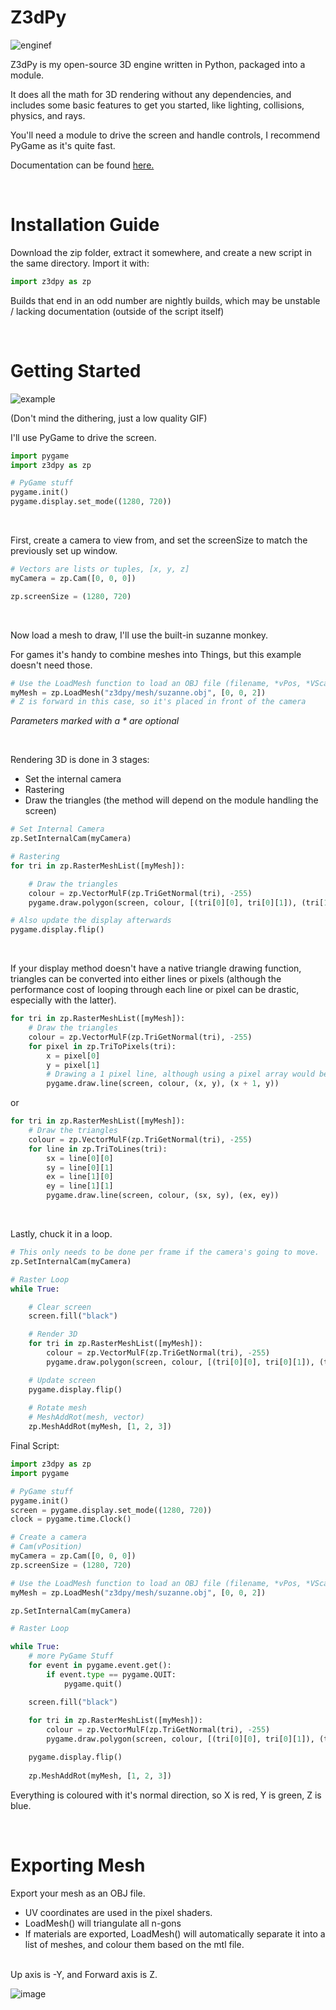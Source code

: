 # Z3dPy
![enginef](https://github.com/ZackWilde27/Z3dPy/assets/115175938/072e0f64-a536-4ae9-bc7e-60f542c3f950)

Z3dPy is my open-source 3D engine written in Python, packaged into a module.

It does all the math for 3D rendering without any dependencies, and includes some basic features to get you started, like lighting, collisions, physics, and rays.

You'll need a module to drive the screen and handle controls, I recommend PyGame as it's quite fast.

Documentation can be found <a href="https://github.com/ZackWilde27/Z3dPy/wiki">here.</a>

<br>

# Installation Guide

Download the zip folder, extract it somewhere, and create a new script in the same directory. Import it with:
```python
import z3dpy as zp
```

Builds that end in an odd number are nightly builds, which may be unstable / lacking documentation (outside of the script itself)

<br>

# Getting Started

![example](https://github.com/ZackWilde27/Z3dPy/assets/115175938/49541f9d-d88c-491c-934f-5e22b65402b2)

(Don't mind the dithering, just a low quality GIF)

I'll use PyGame to drive the screen.</a>

```python
import pygame
import z3dpy as zp

# PyGame stuff
pygame.init()
pygame.display.set_mode((1280, 720))
```

<br>

First, create a camera to view from, and set the screenSize to match the previously set up window.

```python
# Vectors are lists or tuples, [x, y, z]
myCamera = zp.Cam([0, 0, 0])

zp.screenSize = (1280, 720)
```

<br>

Now load a mesh to draw, I'll use the built-in suzanne monkey.

For games it's handy to combine meshes into Things, but this example doesn't need those.

```python
# Use the LoadMesh function to load an OBJ file (filename, *vPos, *VScale)
myMesh = zp.LoadMesh("z3dpy/mesh/suzanne.obj", [0, 0, 2])
# Z is forward in this case, so it's placed in front of the camera
```
*Parameters marked with a * are optional*

<br>

Rendering 3D is done in 3 stages:
- Set the internal camera
- Rastering
- Draw the triangles (the method will depend on the module handling the screen)

```python
# Set Internal Camera
zp.SetInternalCam(myCamera)

# Rastering
for tri in zp.RasterMeshList([myMesh]):

    # Draw the triangles
    colour = zp.VectorMulF(zp.TriGetNormal(tri), -255)
    pygame.draw.polygon(screen, colour, [(tri[0][0], tri[0][1]), (tri[1][0], tri[1][1]), (tri[2][0], tri[2][1])])

# Also update the display afterwards
pygame.display.flip()
```

<br>

If your display method doesn't have a native triangle drawing function, triangles can be converted into either lines or pixels (although the performance cost of looping through each line or pixel can be drastic, especially with the latter).
```python
for tri in zp.RasterMeshList([myMesh]):
    # Draw the triangles
    colour = zp.VectorMulF(zp.TriGetNormal(tri), -255)
    for pixel in zp.TriToPixels(tri):
        x = pixel[0]
        y = pixel[1]
        # Drawing a 1 pixel line, although using a pixel array would be faster
        pygame.draw.line(screen, colour, (x, y), (x + 1, y))
```

or

```python
for tri in zp.RasterMeshList([myMesh]):
    # Draw the triangles
    colour = zp.VectorMulF(zp.TriGetNormal(tri), -255)
    for line in zp.TriToLines(tri):
        sx = line[0][0]
        sy = line[0][1]
        ex = line[1][0]
        ey = line[1][1]
        pygame.draw.line(screen, colour, (sx, sy), (ex, ey))
```

<br>

Lastly, chuck it in a loop.

```python
# This only needs to be done per frame if the camera's going to move.
zp.SetInternalCam(myCamera)

# Raster Loop
while True:

    # Clear screen
    screen.fill("black")

    # Render 3D
    for tri in zp.RasterMeshList([myMesh]):
        colour = zp.VectorMulF(zp.TriGetNormal(tri), -255)
        pygame.draw.polygon(screen, colour, [(tri[0][0], tri[0][1]), (tri[1][0], tri[1][1]), (tri[2][0], tri[2][1])])

    # Update screen
    pygame.display.flip()
    
    # Rotate mesh
    # MeshAddRot(mesh, vector)
    zp.MeshAddRot(myMesh, [1, 2, 3])
```

Final Script:

```python
import z3dpy as zp
import pygame

# PyGame stuff
pygame.init()
screen = pygame.display.set_mode((1280, 720))
clock = pygame.time.Clock()

# Create a camera
# Cam(vPosition)
myCamera = zp.Cam([0, 0, 0])
zp.screenSize = (1280, 720)

# Use the LoadMesh function to load an OBJ file (filename, *vPos, *VScale)
myMesh = zp.LoadMesh("z3dpy/mesh/suzanne.obj", [0, 0, 2])

zp.SetInternalCam(myCamera)

# Raster Loop

while True:
    # more PyGame Stuff
    for event in pygame.event.get():
        if event.type == pygame.QUIT:
            pygame.quit()

    screen.fill("black")
    
    for tri in zp.RasterMeshList([myMesh]):
        colour = zp.VectorMulF(zp.TriGetNormal(tri), -255)
        pygame.draw.polygon(screen, colour, [(tri[0][0], tri[0][1]), (tri[1][0], tri[1][1]), (tri[2][0], tri[2][1])])

    pygame.display.flip()
    
    zp.MeshAddRot(myMesh, [1, 2, 3])
```

Everything is coloured with it's normal direction, so X is red, Y is green, Z is blue.

<br>

# Exporting Mesh

Export your mesh as an OBJ file.
- UV coordinates are used in the pixel shaders.
- LoadMesh() will triangulate all n-gons
- If materials are exported, LoadMesh() will automatically separate it into a list of meshes, and colour them based on the mtl file.
<br>
Up axis is -Y, and Forward axis is Z.

![image](https://user-images.githubusercontent.com/115175938/235002154-62bb03ad-13f3-4084-b410-aa0074553865.png)

<br>
